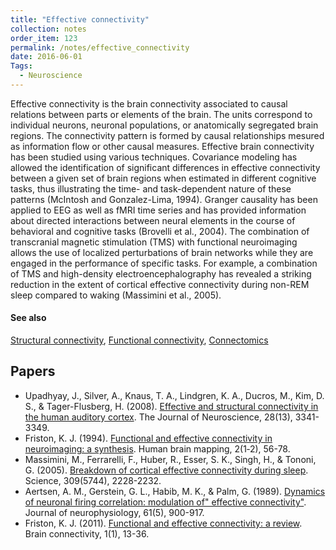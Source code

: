 ```yaml
---
title: "Effective connectivity"
collection: notes
order_item: 123
permalink: /notes/effective_connectivity
date: 2016-06-01
Tags:
  - Neuroscience
---
```


Effective connectivity is the brain connectivity associated to causal relations between parts or elements of the brain. The units correspond to individual neurons, neuronal populations, or anatomically segregated brain regions. The connectivity pattern is formed by causal relationships mesured as information flow or other causal measures.
Effective brain connectivity has been studied using various techniques. Covariance modeling has allowed the identification of significant differences in effective connectivity between a given set of brain regions when estimated in different cognitive tasks, thus illustrating the time- and task-dependent nature of these patterns (McIntosh and Gonzalez-Lima, 1994). Granger causality has been applied to EEG as well as fMRI time series and has provided information about directed interactions between neural elements in the course of behavioral and cognitive tasks (Brovelli et al., 2004). The combination of transcranial magnetic stimulation (TMS) with functional neuroimaging allows the use of localized perturbations of brain networks while they are engaged in the performance of specific tasks. For example, a combination of TMS and high-density electroencephalography has revealed a striking reduction in the extent of cortical effective connectivity during non-REM sleep compared to waking (Massimini et al., 2005).


#### See also
[Structural connectivity](/notes/structural_connectivity), [Functional connectivity](/notes/functional_connectivity), [Connectomics](/notes/connectomics)




## Papers
* Upadhyay, J., Silver, A., Knaus, T. A., Lindgren, K. A., Ducros, M., Kim, D. S., & Tager-Flusberg, H. (2008). [Effective and structural connectivity in the human auditory cortex](http://www.jneurosci.org/content/28/13/3341.long). The Journal of Neuroscience, 28(13), 3341-3349.
* Friston, K. J. (1994). [Functional and effective connectivity in neuroimaging: a synthesis](http://citeseerx.ist.psu.edu/viewdoc/download?doi=10.1.1.516.9874&rep=rep1&type=pdf). Human brain mapping, 2(1‐2), 56-78.
* Massimini, M., Ferrarelli, F., Huber, R., Esser, S. K., Singh, H., & Tononi, G. (2005). [Breakdown of cortical effective connectivity during sleep](ftp://ftp.psy.gla.ac.uk/pub/gregor/tmseeg4Marine/massimini%20Science%202005.pdf). Science, 309(5744), 2228-2232.
* Aertsen, A. M., Gerstein, G. L., Habib, M. K., & Palm, G. (1989). [Dynamics of neuronal firing correlation: modulation of" effective connectivity"](http://citeseerx.ist.psu.edu/viewdoc/download?doi=10.1.1.324.6767&rep=rep1&type=pdf). Journal of neurophysiology, 61(5), 900-917.
* Friston, K. J. (2011). [Functional and effective connectivity: a review](http://cercor.oxfordjournals.org/content/17/10/2400.long). Brain connectivity, 1(1), 13-36.




